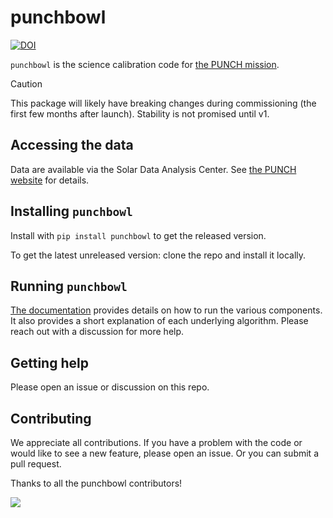 # punchbowl

[![DOI](https://zenodo.org/badge/DOI/10.5281/zenodo.14029123.svg)](https://doi.org/10.5281/zenodo.14029123)

`punchbowl` is the science calibration code for [the PUNCH mission](https://punch.space.swri.edu/).

> [!CAUTION]
> This package will likely have breaking changes during commissioning (the first few months after launch).
> Stability is not promised until v1.

## Accessing the data

Data are available via the Solar Data Analysis Center.
See [the PUNCH website](https://punch.space.swri.edu/punch_science_getdata.php) for details.

## Installing `punchbowl`

Install with `pip install punchbowl` to get the released version.

To get the latest unreleased version: clone the repo and install it locally.

## Running `punchbowl`

[The documentation](https://punchbowl.readthedocs.io/en/latest/index.html) provides details on how to run the various components.
It also provides a short explanation of each underlying algorithm.
Please reach out with a discussion for more help.

## Getting help

Please open an issue or discussion on this repo.

## Contributing

We appreciate all contributions.
If you have a problem with the code or would like to see a new feature, please open an issue.
Or you can submit a pull request.

Thanks to all the punchbowl contributors!

<a href="https://github.com/punch-mission/punchbowl/graphs/contributors">
  <img src="https://contrib.rocks/image?repo=punch-mission/punchbowl" />
</a>
